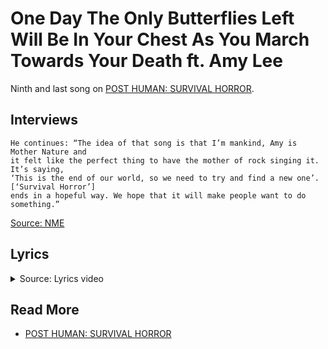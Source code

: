 # One Day The Only Butterflies Left Will Be In Your Chest As You March Towards Your Death ft. Amy Lee

Ninth and last song on [POST HUMAN: SURVIVAL HORROR](ph-survival-horror).

## Interviews

```
He continues: “The idea of that song is that I’m mankind, Amy is Mother Nature and 
it felt like the perfect thing to have the mother of rock singing it. It’s saying, 
‘This is the end of our world, so we need to try and find a new one’. [‘Survival Horror’] 
ends in a hopeful way. We hope that it will make people want to do something.”
```
[Source: NME](https://www.nme.com/big-reads/bring-me-the-horizon-cover-interview-2020-post-human-survival-horror-2804768)

## Lyrics

<details class="lyrics">
<summary>Source: Lyrics video</summary>

```
[Intro: Amy Lee]
Ooh-ooh, ooh
Ooh-ooh, ooh-ooh
Ooh-ooh, ooh
Ooh-ooh, ooh-ooh, ooh-ooh

[Verse 1: Amy Lee]
On the verge of no return, why'd you keep fucking it up?
Don't wanna have to bury you, but nothing seems to get through your skull
One day, the only butterflies left will be in your chest
As you march towards your death, breathing your last breath
I hate to say "I told you so," but look how the bruises show

[Chorus: Amy Lee]
Tell me, how's it gonna feel
Without my arms wrapped around, wrapped around you?
Bet it feels pretty real when your skin starts to peel from the bone
You were dead to the world, now I'm dead to you
Haunting your own house, nothing to lose
How did I let you sink your fangs so deep? Ah-ah
You know you can't breathe on your own

[Verse 2: Oli Sykes]
Past the point of rescuing, why'd I keep pushing my luck?
The hole I wore into your soul has got too big to overlook
One day, the only butterflies left will be in our chests
As we march towards our death, breathing our last breath
I thought we had a future, but we ain't got a chance in hell
See pop shows near Amsterdam
Get tickets as low as $59

You might also like
Top 10 staTues tHat CriEd bloOd
Bring Me The Horizon
​liMOusIne
Bring Me The Horizon
DIg It
Bring Me The Horizon

[Chorus: Amy Lee, Oli Sykes, Amy Lee & Oli Sykes]
So tell me, how's it gonna feel without my arms
Wrapped around, wrapped around you?
Bet it feels pretty real when your skin starts to peel from the bone
You were dead to the world, now I'm dead to you
Haunting your own house, nothing to lose
I let you sink your fangs so deep, ah-ah
You know you can't breathe on your own
You know I can't breathe on my own
How can you breathe on your own?
How can I breathe on my own?

[Interlude: Amy Lee]
Oh, oh-oh-oh

[Outro: Amy Lee & Oli Sykes]
The sun is setting on our love, I fear
Letting our loneliness out into the atmosphere
The tide is turning on our chance to turn it 'round (Love isn't in the air, love isn't in the air)
I never thought I'd see my fingernails fall out (Love isn't in the air, love isn't in the air)
Love isn't in the air, love isn't in the air
Love isn't in the air, love isn't in the air
```
</details>

## Read More

- [POST HUMAN: SURVIVAL HORROR](ph-survival-horror)